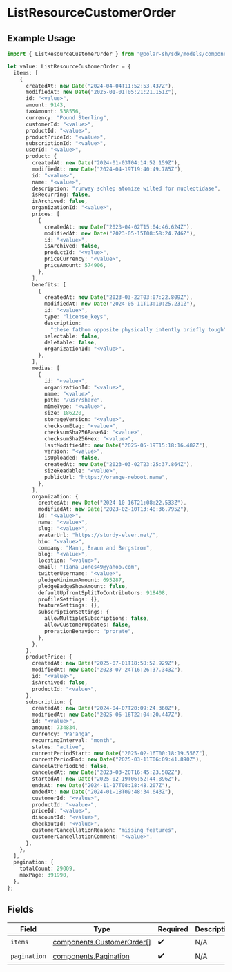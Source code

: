 # ListResourceCustomerOrder

## Example Usage

```typescript
import { ListResourceCustomerOrder } from "@polar-sh/sdk/models/components/listresourcecustomerorder.js";

let value: ListResourceCustomerOrder = {
  items: [
    {
      createdAt: new Date("2024-04-04T11:52:53.437Z"),
      modifiedAt: new Date("2025-01-01T05:21:21.151Z"),
      id: "<value>",
      amount: 9143,
      taxAmount: 538556,
      currency: "Pound Sterling",
      customerId: "<value>",
      productId: "<value>",
      productPriceId: "<value>",
      subscriptionId: "<value>",
      userId: "<value>",
      product: {
        createdAt: new Date("2024-01-03T04:14:52.159Z"),
        modifiedAt: new Date("2024-04-19T19:40:49.785Z"),
        id: "<value>",
        name: "<value>",
        description: "runway schlep atomize wilted for nucleotidase",
        isRecurring: false,
        isArchived: false,
        organizationId: "<value>",
        prices: [
          {
            createdAt: new Date("2023-04-02T15:04:46.624Z"),
            modifiedAt: new Date("2023-05-15T08:58:24.746Z"),
            id: "<value>",
            isArchived: false,
            productId: "<value>",
            priceCurrency: "<value>",
            priceAmount: 574906,
          },
        ],
        benefits: [
          {
            createdAt: new Date("2023-03-22T03:07:22.809Z"),
            modifiedAt: new Date("2024-05-11T13:10:25.231Z"),
            id: "<value>",
            type: "license_keys",
            description:
              "these fathom opposite physically intently briefly tough",
            selectable: false,
            deletable: false,
            organizationId: "<value>",
          },
        ],
        medias: [
          {
            id: "<value>",
            organizationId: "<value>",
            name: "<value>",
            path: "/usr/share",
            mimeType: "<value>",
            size: 186220,
            storageVersion: "<value>",
            checksumEtag: "<value>",
            checksumSha256Base64: "<value>",
            checksumSha256Hex: "<value>",
            lastModifiedAt: new Date("2025-05-19T15:18:16.482Z"),
            version: "<value>",
            isUploaded: false,
            createdAt: new Date("2023-03-02T23:25:37.864Z"),
            sizeReadable: "<value>",
            publicUrl: "https://orange-reboot.name",
          },
        ],
        organization: {
          createdAt: new Date("2024-10-16T21:08:22.533Z"),
          modifiedAt: new Date("2023-02-10T13:48:36.795Z"),
          id: "<value>",
          name: "<value>",
          slug: "<value>",
          avatarUrl: "https://sturdy-elver.net/",
          bio: "<value>",
          company: "Mann, Braun and Bergstrom",
          blog: "<value>",
          location: "<value>",
          email: "Tiana_Jones49@yahoo.com",
          twitterUsername: "<value>",
          pledgeMinimumAmount: 695287,
          pledgeBadgeShowAmount: false,
          defaultUpfrontSplitToContributors: 918408,
          profileSettings: {},
          featureSettings: {},
          subscriptionSettings: {
            allowMultipleSubscriptions: false,
            allowCustomerUpdates: false,
            prorationBehavior: "prorate",
          },
        },
      },
      productPrice: {
        createdAt: new Date("2025-07-01T18:58:52.929Z"),
        modifiedAt: new Date("2023-07-24T16:26:37.343Z"),
        id: "<value>",
        isArchived: false,
        productId: "<value>",
      },
      subscription: {
        createdAt: new Date("2024-04-07T20:09:24.360Z"),
        modifiedAt: new Date("2025-06-16T22:04:20.447Z"),
        id: "<value>",
        amount: 734834,
        currency: "Pa'anga",
        recurringInterval: "month",
        status: "active",
        currentPeriodStart: new Date("2025-02-16T00:18:19.556Z"),
        currentPeriodEnd: new Date("2025-03-11T06:09:41.890Z"),
        cancelAtPeriodEnd: false,
        canceledAt: new Date("2023-03-20T16:45:23.582Z"),
        startedAt: new Date("2025-02-19T06:52:44.896Z"),
        endsAt: new Date("2024-11-17T08:18:48.207Z"),
        endedAt: new Date("2024-01-18T09:48:34.643Z"),
        customerId: "<value>",
        productId: "<value>",
        priceId: "<value>",
        discountId: "<value>",
        checkoutId: "<value>",
        customerCancellationReason: "missing_features",
        customerCancellationComment: "<value>",
      },
    },
  ],
  pagination: {
    totalCount: 29009,
    maxPage: 391990,
  },
};
```

## Fields

| Field                                                                  | Type                                                                   | Required                                                               | Description                                                            |
| ---------------------------------------------------------------------- | ---------------------------------------------------------------------- | ---------------------------------------------------------------------- | ---------------------------------------------------------------------- |
| `items`                                                                | [components.CustomerOrder](../../models/components/customerorder.md)[] | :heavy_check_mark:                                                     | N/A                                                                    |
| `pagination`                                                           | [components.Pagination](../../models/components/pagination.md)         | :heavy_check_mark:                                                     | N/A                                                                    |